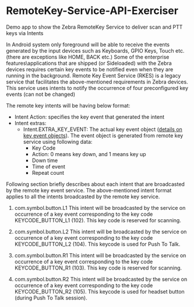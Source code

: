 # RemoteKey-Service-API-Exerciser
Demo app to show the Zebra RemoteKey Service to deliver scan and PTT keys via Intents

In Android system only foreground will be able to receive the events generated by the input devices such as Keyboards, GPIO Keys, Touch etc. (there are exceptions like HOME, BACK etc.) Some of the enterprise features\applications that are shipped (or Sideloaded) with the Zebra devices requires certain key events to be notified even when they are running in the background. Remote Key Event Service (RKES) is a legacy service that facilitates the above-mentioned requirements in Zebra devices. This service uses intents to notify the occurrence of four preconfigured key events (can not be changed)

The remote key intents will be having below format:
- Intent Action: specifies the key event that generated the intent
- Intent extras:
  - Intent.EXTRA_KEY_EVENT: The actual key event object ([details on key event objects](https://developer.android.com/reference/android/view/KeyEvent)).
The event object is generated from remote key service using following data:
    - Key Code
    - Action: 0 means key down, and 1 means key up
    - Down time
    - Time of event
    - Repeat count

Following section briefly describes about each intent that are broadcasted by the remote key event service. The above-mentioned intent format applies to all the intents broadcasted by the remote key service.

1. com.symbol.button.L1
This intent will be broadcasted by the service on occurrence of a key event corresponding to the key code KEYCODE_BUTTON_L1 (102).  This key code is reserved for scanning.

2. com.symbol.button.L2
This intent will be broadcasted by the service on occurrence of a key event corresponding to the key code KEYCODE_BUTTON_L2 (104). This keycode is used for Push To Talk.

3. com.symbol.button.R1
This intent will be broadcasted by the service on occurrence of a key event corresponding to the key code KEYCODE_BUTTON_R1 (103).  This key code is reserved for scanning.

4. com.symbol.button.R2
This intent will be broadcasted by the service on occurrence of a key event corresponding to the key code KEYCODE_BUTTON_R2 (105).  This keycode is used for headset button (during Push To Talk session).

